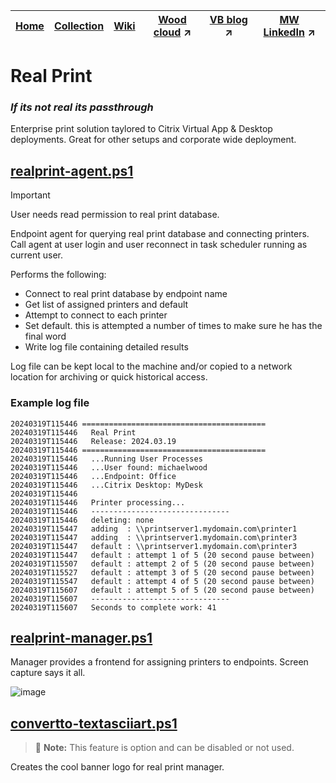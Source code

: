 |[Home](https://github.com/virtualizebrief)|[Collection](https://github.com/virtualizebrief/collection/blob/main/readme.md)|[Wiki](https://github.com/virtualizebrief/home/wiki)|[Wood cloud](https://marketplace.woodcloud.one/) :arrow_upper_right:|[VB blog](https://virtualizebrief.woodcloud.one/) :arrow_upper_right:|[MW LinkedIn](https://www.linkedin.com/in/michaelcharleswood/) :arrow_upper_right:
|---|---|---|---|---|---|

# Real Print
### *If its not real its passthrough*
Enterprise print solution taylored to Citrix Virtual App & Desktop deployments. Great for other setups and corporate wide deployment.

## [realprint-agent.ps1](realprint-agent.ps1)

> [!IMPORTANT]
> User needs read permission to real print database.

Endpoint agent for querying real print database and connecting printers. Call agent at user login and user reconnect in task scheduler running as current user. 

Performs the following:
- Connect to real print database by endpoint name
- Get list of assigned printers and default
- Attempt to connect to each printer
- Set default. this is attempted a number of times to make sure he has the final word
- Write log file containing detailed results

Log file can be kept local to the machine and/or copied to a network location for archiving or quick historical access.

### Example log file
```
20240319T115446 =========================================
20240319T115446   Real Print
20240319T115446   Release: 2024.03.19
20240319T115446 =========================================
20240319T115446   ...Running User Processes
20240319T115446   ...User found: michaelwood
20240319T115446   ...Endpoint: Office
20240319T115446   ...Citrix Desktop: MyDesk
20240319T115446
20240319T115446   Printer processing...
20240319T115446   -------------------------------
20240319T115446   deleting: none
20240319T115447   adding  : \\printserver1.mydomain.com\printer1
20240319T115447   adding  : \\printserver1.mydomain.com\printer3
20240319T115447   default : \\printserver1.mydomain.com\printer3
20240319T115447   default : attempt 1 of 5 (20 second pause between)
20240319T115507   default : attempt 2 of 5 (20 second pause between)
20240319T115527   default : attempt 3 of 5 (20 second pause between)
20240319T115547   default : attempt 4 of 5 (20 second pause between)
20240319T115607   default : attempt 5 of 5 (20 second pause between)
20240319T115607   -------------------------------
20240319T115607   Seconds to complete work: 41
```

## [realprint-manager.ps1](realprint-manager.ps1)
Manager provides a frontend for assigning printers to endpoints. Screen capture says it all.

![image](https://github.com/virtualizebrief/collection/assets/153381859/d9d288c0-3146-4a6e-b259-91d14e0e4190)

## [convertto-textasciiart.ps1](convertto-textasciiart.ps1)
> :memo: **Note:** This feature is option and can be disabled or not used.

Creates the cool banner logo for real print manager.
